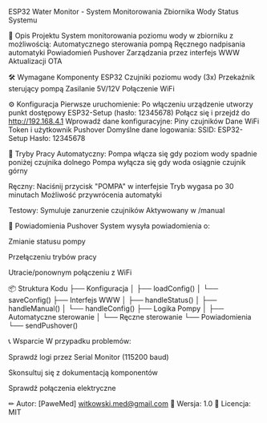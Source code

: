 ESP32 Water Monitor - System Monitorowania Zbiornika Wody
Status Systemu

📌 Opis Projektu
System monitorowania poziomu wody w zbiorniku z możliwością:
Automatycznego sterowania pompą
Ręcznego nadpisania automatyki
Powiadomień Pushover
Zarządzania przez interfejs WWW
Aktualizacji OTA

🛠 Wymagane Komponenty
ESP32 
Czujniki poziomu wody (3x)
Przekaźnik sterujący pompą
Zasilanie 5V/12V
Połączenie WiFi


⚙ Konfiguracja
Pierwsze uruchomienie:
Po włączeniu urządzenie utworzy punkt dostępowy ESP32-Setup (hasło: 12345678)
Połącz się i przejdź do http://192.168.4.1
Wprowadź dane konfiguracyjne:
Piny czujników
Dane WiFi
Token i użytkownik Pushover
Domyślne dane logowania:
SSID: ESP32-Setup
Hasło: 12345678


🔄 Tryby Pracy
Automatyczny:
Pompa włącza się gdy poziom wody spadnie poniżej czujnika dolnego
Pompa wyłącza się gdy woda osiągnie czujnik górny

Ręczny:
Naciśnij przycisk "POMPA" w interfejsie
Tryb wygasa po 30 minutach
Możliwość przywrócenia automatyki

Testowy:
Symuluje zanurzenie czujników
Aktywowany w /manual

🔔 Powiadomienia Pushover
System wysyła powiadomienia o:

Zmianie statusu pompy

Przełączeniu trybów pracy

Utracie/ponownym połączeniu z WiFi


📦 Struktura Kodu
├── Konfiguracja
│   ├── loadConfig()
│   └── saveConfig()
├── Interfejs WWW
│   ├── handleStatus()
│   ├── handleManual()
│   └── handleConfig()
├── Logika Pompy
│   ├── Automatyczne sterowanie
│   └── Ręczne sterowanie
└── Powiadomienia
    └── sendPushover()


📞 Wsparcie
W przypadku problemów:

Sprawdź logi przez Serial Monitor (115200 baud)

Skonsultuj się z dokumentacją komponentów

Sprawdź połączenia elektryczne

✏ Autor: [PaweMed]
   witkowski.med@gmail.com
📅 Wersja: 1.0
🔗 Licencja: MIT
